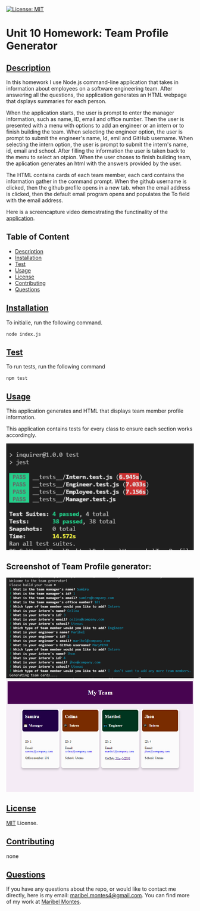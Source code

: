 
[![License: MIT](https://img.shields.io/badge/License-MIT-yellow.svg)](https://opensource.org/licenses/MIT)

# Unit 10 Homework: Team Profile Generator

## [Description](#description)

In this homework I use Node.js command-line application that takes in information about employees on a software engineering team. After answering all the questions, the application generates an HTML webpage that dsplays summaries for each person. 

When the application starts, the user is prompt to enter the manager information, such as name, ID, email and office number. Then the user is presented with a menu with options to add an engineer or an intern or to finish building the team. When selecting the engineer option, the user is prompt to submit the engineer's name, Id, emil and GitHub username. When selecting the intern option, the user is prompt to submit the intern's name, id, email and school. After filling the information the user is taken back to the menu to select an otpion. When the user choses to finish building team, the aplication generates an html with the answers provided by the user. 

The HTML contains cards of each team member, each card contains the information gather in the command prompt. When the github username is clicked, then the github profile opens in a new tab. when the email address is clicked, then the default email program opens and populates the To field with the email address.

Here is a screencapture video demostrating the functinality of the [application](https://watch.screencastify.com/v/gWULa8QVKPIP0794AgvH).

## Table of Content

* [Description](#description)
* [Installation](#installation)
* [Test](#test)
* [Usage](#usage)
* [License](#license)
* [Contributing](#contributing)
* [Questions](#questions)

## [Installation](#installation)
To initialie, run the following command.

    node index.js

## [Test](#test)
To run tests, run the following command

    npm test

## [Usage](#usage)

This application generates and HTML that displays team member profile information.

This application contains tests for every class to ensure each section works accordingly.

![image contains the pass of test](./screenshot/Screenshot3.png)

## Screenshot of Team Profile generator:

![image od comand questions](./screenshot/Screenshot1.png)
![image of html generated](./screenshot/Screenshot2.png)

## [License](#license)

[MIT](https://opensource.org/licenses/MIT) License.

## [Contributing](#contributing)

none

## [Questions](#questions)

If you have any questions about the repo, or would like to contact me directly, 
here is my email: maribel.montes4@gmail.com. You can find more of my work at [Maribel Montes](https://github.com/MaryMD98).

